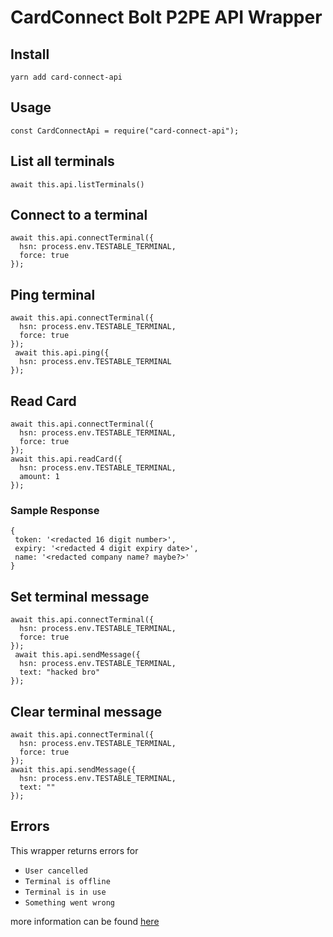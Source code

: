 # CardConnect Bolt P2PE API Wrapper

## Install

`yarn add card-connect-api`

## Usage

```
const CardConnectApi = require("card-connect-api");
```

## List all terminals

```
await this.api.listTerminals()
```

## Connect to a terminal

```
await this.api.connectTerminal({
  hsn: process.env.TESTABLE_TERMINAL,
  force: true
});
```

## Ping terminal

```
await this.api.connectTerminal({
  hsn: process.env.TESTABLE_TERMINAL,
  force: true
});
 await this.api.ping({
  hsn: process.env.TESTABLE_TERMINAL
});
```

## Read Card

```
await this.api.connectTerminal({
  hsn: process.env.TESTABLE_TERMINAL,
  force: true
});
await this.api.readCard({
  hsn: process.env.TESTABLE_TERMINAL,
  amount: 1
});
```

### Sample Response

```
{
 token: '<redacted 16 digit number>',
 expiry: '<redacted 4 digit expiry date>',
 name: '<redacted company name? maybe?>'
}
```

## Set terminal message

```
await this.api.connectTerminal({
  hsn: process.env.TESTABLE_TERMINAL,
  force: true
});
 await this.api.sendMessage({
  hsn: process.env.TESTABLE_TERMINAL,
  text: "hacked bro"
});
```

## Clear terminal message

```
await this.api.connectTerminal({
  hsn: process.env.TESTABLE_TERMINAL,
  force: true
});
await this.api.sendMessage({
  hsn: process.env.TESTABLE_TERMINAL,
  text: ""
});
```

## Errors

This wrapper returns errors for

* `User cancelled`
* `Terminal is offline`
* `Terminal is in use`
* `Something went wrong`

more information can be found [here](errors.js)

